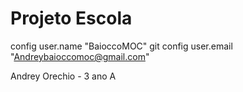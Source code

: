 # Projeto Escola

 config user.name "BaioccoMOC"
git config user.email "Andreybaioccomoc@gmail.com"

Andrey Orechio - 3 ano A